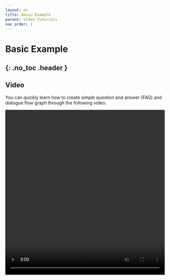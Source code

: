 ```yaml
---
layout: en
title: Basic Example
parent: Video Tutorials
nav_order: 1
---
```

# Basic Example
{: .no_toc .header }
---

## Video

You can quickly learn how to create simple question and answer (FAQ) and dialogue flow graph through the following video.

<video src="/assets/images/example/video/basic.mov" width="100%" height="520px" controls="controls"></video>